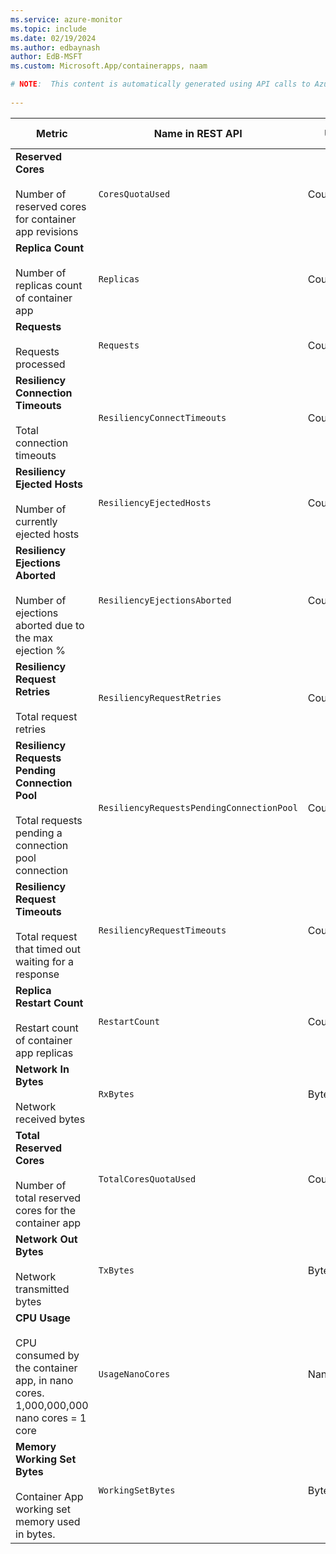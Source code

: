 ```yaml
---
ms.service: azure-monitor
ms.topic: include
ms.date: 02/19/2024
ms.author: edbaynash
author: EdB-MSFT
ms.custom: Microsoft.App/containerapps, naam

# NOTE:  This content is automatically generated using API calls to Azure. Any edits made on these files will be overwritten in the next run of the script. 
 
---
```



|Metric|Name in REST API|Unit|Aggregation|Dimensions|Time Grains|DS Export|
|---|---|---|---|---|---|---|
|**Reserved Cores**<br><br>Number of reserved cores for container app revisions |`CoresQuotaUsed` |Count |Maximum, Minimum |`revisionName`|PT1M |Yes|
|**Replica Count**<br><br>Number of replicas count of container app |`Replicas` |Count |Average, Total, Maximum, Minimum |`revisionName`|PT1M |Yes|
|**Requests**<br><br>Requests processed |`Requests` |Count |Average, Total, Maximum, Minimum |`revisionName`, `podName`, `statusCodeCategory`, `statusCode`|PT1M |Yes|
|**Resiliency Connection Timeouts**<br><br>Total connection timeouts |`ResiliencyConnectTimeouts` |Count |Total, Average, Maximum, Minimum |`revisionName`|PT1M |Yes|
|**Resiliency Ejected Hosts**<br><br>Number of currently ejected hosts |`ResiliencyEjectedHosts` |Count |Total, Average, Maximum, Minimum |`revisionName`|PT1M |Yes|
|**Resiliency Ejections Aborted**<br><br>Number of ejections aborted due to the max ejection % |`ResiliencyEjectionsAborted` |Count |Total, Average, Maximum, Minimum |`revisionName`|PT1M |Yes|
|**Resiliency Request Retries**<br><br>Total request retries |`ResiliencyRequestRetries` |Count |Total, Average, Maximum, Minimum |`revisionName`|PT1M |Yes|
|**Resiliency Requests Pending Connection Pool**<br><br>Total requests pending a connection pool connection |`ResiliencyRequestsPendingConnectionPool` |Count |Total, Average, Maximum, Minimum |`revisionName`|PT1M |Yes|
|**Resiliency Request Timeouts**<br><br>Total request that timed out waiting for a response |`ResiliencyRequestTimeouts` |Count |Total, Average, Maximum, Minimum |`revisionName`|PT1M |Yes|
|**Replica Restart Count**<br><br>Restart count of container app replicas |`RestartCount` |Count |Average, Total, Maximum, Minimum |`revisionName`, `podName`|PT1M |Yes|
|**Network In Bytes**<br><br>Network received bytes |`RxBytes` |Bytes |Average, Total, Maximum, Minimum |`revisionName`, `podName`|PT1M |Yes|
|**Total Reserved Cores**<br><br>Number of total reserved cores for the container app |`TotalCoresQuotaUsed` |Count |Average, Maximum, Minimum |\<none\>|PT1M |Yes|
|**Network Out Bytes**<br><br>Network transmitted bytes |`TxBytes` |Bytes |Average, Total, Maximum, Minimum |`revisionName`, `podName`|PT1M |Yes|
|**CPU Usage**<br><br>CPU consumed by the container app, in nano cores. 1,000,000,000 nano cores = 1 core |`UsageNanoCores` |NanoCores |Total, Average, Maximum, Minimum |`revisionName`, `podName`|PT1M |Yes|
|**Memory Working Set Bytes**<br><br>Container App working set memory used in bytes. |`WorkingSetBytes` |Bytes |Total, Average, Maximum, Minimum |`revisionName`, `podName`|PT1M |Yes|